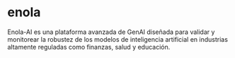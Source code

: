 # enola
Enola-AI es una plataforma avanzada de GenAI diseñada para validar y monitorear la robustez de los modelos de inteligencia artificial en industrias altamente reguladas como finanzas, salud y educación.
